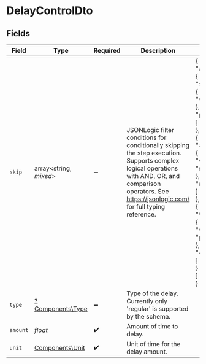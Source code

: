 # DelayControlDto


## Fields

| Field                                                                                                                                                                                                        | Type                                                                                                                                                                                                         | Required                                                                                                                                                                                                     | Description                                                                                                                                                                                                  | Example                                                                                                                                                                                                      |
| ------------------------------------------------------------------------------------------------------------------------------------------------------------------------------------------------------------ | ------------------------------------------------------------------------------------------------------------------------------------------------------------------------------------------------------------ | ------------------------------------------------------------------------------------------------------------------------------------------------------------------------------------------------------------ | ------------------------------------------------------------------------------------------------------------------------------------------------------------------------------------------------------------ | ------------------------------------------------------------------------------------------------------------------------------------------------------------------------------------------------------------ |
| `skip`                                                                                                                                                                                                       | array<string, *mixed*>                                                                                                                                                                                       | :heavy_minus_sign:                                                                                                                                                                                           | JSONLogic filter conditions for conditionally skipping the step execution. Supports complex logical operations with AND, OR, and comparison operators. See https://jsonlogic.com/ for full typing reference. | {<br/>"and": [<br/>{<br/>"==": [<br/>{<br/>"var": "payload.tier"<br/>},<br/>"pro"<br/>]<br/>},<br/>{<br/>"==": [<br/>{<br/>"var": "subscriber.data.role"<br/>},<br/>"admin"<br/>]<br/>},<br/>{<br/>"\u003e": [<br/>{<br/>"var": "payload.amount"<br/>},<br/>"4"<br/>]<br/>}<br/>]<br/>} |
| `type`                                                                                                                                                                                                       | [?Components\Type](../../Models/Components/Type.md)                                                                                                                                                          | :heavy_minus_sign:                                                                                                                                                                                           | Type of the delay. Currently only 'regular' is supported by the schema.                                                                                                                                      |                                                                                                                                                                                                              |
| `amount`                                                                                                                                                                                                     | *float*                                                                                                                                                                                                      | :heavy_check_mark:                                                                                                                                                                                           | Amount of time to delay.                                                                                                                                                                                     |                                                                                                                                                                                                              |
| `unit`                                                                                                                                                                                                       | [Components\Unit](../../Models/Components/Unit.md)                                                                                                                                                           | :heavy_check_mark:                                                                                                                                                                                           | Unit of time for the delay amount.                                                                                                                                                                           |                                                                                                                                                                                                              |